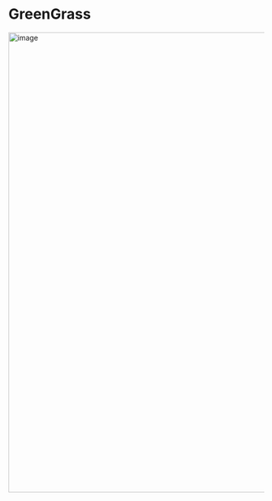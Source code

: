 # GreenGrass

<img width="905" alt="image" src="https://user-images.githubusercontent.com/52392004/182485948-796b6423-8cff-4e91-a89b-2aec21be86e5.png">
